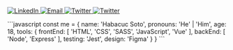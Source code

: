 <p>
    <a href='https://linkedin.com/in/habacucsoto/' target='_blank'>
        <img alt='LinkedIn' src='https://img.shields.io/badge/LinkedIn-black?   logo=LinkedIn&style=flat-square'>
    </a>
    <a href='mailto:josehabacuc182020@gmail.com' target='_blank'>
        <img alt='Email' src='https://img.shields.io/badge/Email-black? logo=Gmail&style=flat-square'>
    </a>
    <a href='https://twitter.com/habacucsoto' target='_blank'>
        <img alt='Twitter' src='https://img.shields.io/badge/Twitter-black? logo=Twitter&style=flat-square'>
    </a>
    <a href='https://www.instagram.com/habacuc.soto/' target='_blank'>
        <img alt='Twitter' src='https://img.shields.io/badge/Instagram-black?   logo=Instagram&style=flat-square'>
    </a>
</p>
```javascript
const me = {
  name: 'Habacuc Soto',
  pronouns: 'He' | 'Him',
  age: 18,
  tools: {
      frontEnd: [ 'HTML', 'CSS', 'SASS', 'JavaScript', 'Vue' ],
      backEnd: [ 'Node', 'Express' ],
      testing: 'Jest',
      design: 'Figma'
  }
}
```
